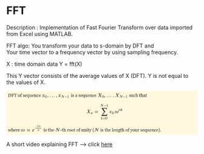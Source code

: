 # FFT
Description : Implementation of Fast Fourier Transform over data imported from Excel using MATLAB.

FFT algo: 
You transform your data to s-domain by DFT and \
Your time vector to a frequency vector by using sampling frequency.

X : time domain data
Y = fft(X) 

This Y  vector consists of the average values of X (DFT).
Y is not equal to the values of X.

![alt text](https://github.com/adarshX/FFT/blob/master/DFT.png)

A short video explaining FFT --> click [here](https://www.youtube.com/watch?v=z7X6jgFnB6Y)
